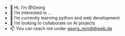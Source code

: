 - 👋 Hi, I’m @Georg
- 👀 I’m interested in ...
- 🌱 I’m currently learning python and web development
- 💞️ I’m looking to collaborate on AI projects
- 📫 You can reach me under georg_reindl@web.de
<!---
Georg1607/Georg1607 is a ✨ special ✨ repository because its `README.md` (this file) appears on your GitHub profile.
You can click the Preview link to take a look at your changes.
--->

